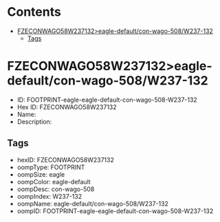 



Contents
========

* [FZECONWAGO58W237132>eagle-default/con-wago-508/W237-132](#fzeconwago58w237132eagle-defaultcon-wago-508w237-132)
	* [Tags](#tags)

# FZECONWAGO58W237132>eagle-default/con-wago-508/W237-132

- ID: FOOTPRINT-eagle-eagle-default-con-wago-508-W237-132
- Hex ID: FZECONWAGO58W237132
- Name: 
- Description: 

## Tags

- hexID: FZECONWAGO58W237132
- oompType: FOOTPRINT
- oompSize: eagle
- oompColor: eagle-default
- oompDesc: con-wago-508
- oompIndex: W237-132
- oompName: eagle-default/con-wago-508/W237-132
- oompID: FOOTPRINT-eagle-eagle-default-con-wago-508-W237-132
